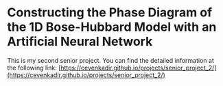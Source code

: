# Constructing the Phase Diagram of the 1D Bose-Hubbard Model with an Artificial Neural Network
This is my second senior project.
You can find the detailed information at the following link:
[https://cevenkadir.github.io/projects/senior_project_2/](https://cevenkadir.github.io/projects/senior_project_2/)

